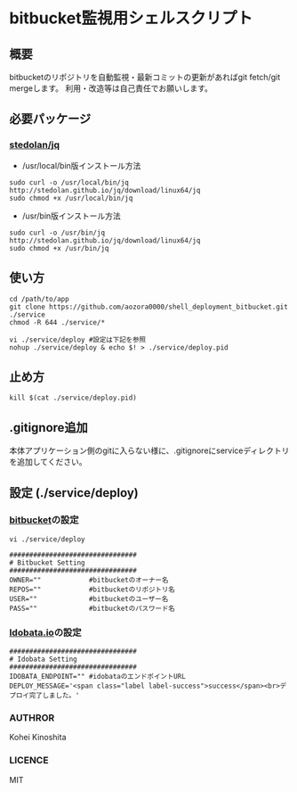 # bitbucket監視用シェルスクリプト

## 概要
bitbucketのリポジトリを自動監視・最新コミットの更新があればgit fetch/git mergeします。
利用・改造等は自己責任でお願いします。

## 必要パッケージ

### [stedolan/jq](https://github.com/stedolan/jq)

- /usr/local/bin版インストール方法
```
sudo curl -o /usr/local/bin/jq http://stedolan.github.io/jq/download/linux64/jq
sudo chmod +x /usr/local/bin/jq
```

- /usr/bin版インストール方法
```
sudo curl -o /usr/bin/jq http://stedolan.github.io/jq/download/linux64/jq
sudo chmod +x /usr/bin/jq
```

## 使い方
```
cd /path/to/app
git clone https://github.com/aozora0000/shell_deployment_bitbucket.git ./service
chmod -R 644 ./service/*

vi ./service/deploy #設定は下記を参照
nohup ./service/deploy & echo $! > ./service/deploy.pid
```

## 止め方
```
kill $(cat ./service/deploy.pid)
```

## .gitignore追加
本体アプリケーション側のgitに入らない様に、.gitignoreにserviceディレクトリを追加してください。

## 設定 (./service/deploy)
### [bitbucket](https://bitbucket.org/)の設定
```
vi ./service/deploy

################################
# Bitbucket Setting
################################
OWNER=""            #bitbucketのオーナー名
REPOS=""            #bitbucketのリポジトリ名
USER=""             #bitbucketのユーザー名
PASS=""             #bitbucketのパスワード名
```

### [Idobata.io](https://idobata.io/)の設定
```
################################
# Idobata Setting
################################
IDOBATA_ENDPOINT="" #idobataのエンドポイントURL
DEPLOY_MESSAGE='<span class="label label-success">success</span><br>デプロイ完了しました。'
```

### AUTHROR
Kohei Kinoshita

### LICENCE
MIT
